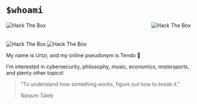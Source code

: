 # `$whoami`

<img src="https://github-readme-stats.vercel.app/api?username=theTendo&theme=ocean_dark&custom_title=useless_metrics&show_icons=true&hide=title,stars,contribs&hide_title=true&count_private=true" alt="Hack The Box" align="right" />

<a href="https://app.hackthebox.com/profile/655069"><img src="http://www.hackthebox.eu/badge/image/655069" alt="Hack The Box" align="left" /></a>
<br><br><br>
<img src="https://img.shields.io/badge/Status-Alive-green" alt="Hack The Box" align="left" />
<img src="https://img.shields.io/badge/State-Sleeping-red" alt="Hack The Box" align="left" />
<br>

My name is Urtzi, and my online pseudonym is Tendo 👋

I'm interested in cybersecurity, philosophy, music, economics, motorsports, and plenty other topics!

> "To understand how something works, figure out how to break it."
>
> Nassim Taleb
